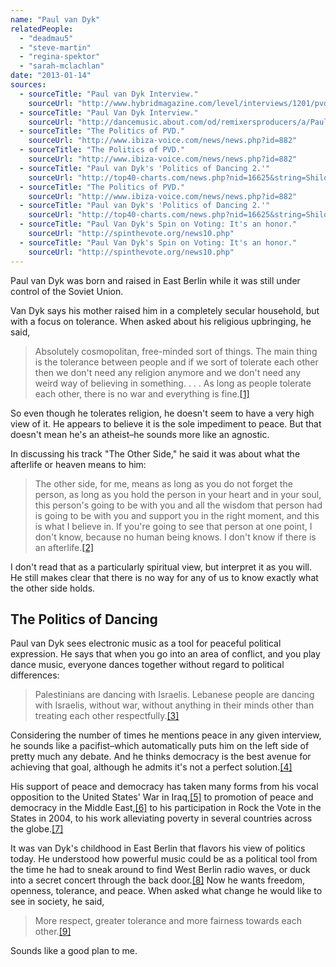 ```yaml
---
name: "Paul van Dyk"
relatedPeople:
  - "deadmau5"
  - "steve-martin"
  - "regina-spektor"
  - "sarah-mclachlan"
date: "2013-01-14"
sources:
  - sourceTitle: "Paul van Dyk Interview."
    sourceUrl: "http://www.hybridmagazine.com/level/interviews/1201/pvd.shtml"
  - sourceTitle: "Paul Van Dyk Interview."
    sourceUrl: "http://dancemusic.about.com/od/remixersproducers/a/PaulVanDykInt_2.htm"
  - sourceTitle: "The Politics of PVD."
    sourceUrl: "http://www.ibiza-voice.com/news/news.php?id=882"
  - sourceTitle: "The Politics of PVD."
    sourceUrl: "http://www.ibiza-voice.com/news/news.php?id=882"
  - sourceTitle: "Paul van Dyk's 'Politics of Dancing 2.'"
    sourceUrl: "http://top40-charts.com/news.php?nid=16625&string=Shiloh"
  - sourceTitle: "The Politics of PVD."
    sourceUrl: "http://www.ibiza-voice.com/news/news.php?id=882"
  - sourceTitle: "Paul van Dyk's 'Politics of Dancing 2.'"
    sourceUrl: "http://top40-charts.com/news.php?nid=16625&string=Shiloh"
  - sourceTitle: "Paul Van Dyk's Spin on Voting: It's an honor."
    sourceUrl: "http://spinthevote.org/news10.php"
  - sourceTitle: "Paul Van Dyk's Spin on Voting: It's an honor."
    sourceUrl: "http://spinthevote.org/news10.php"
---
```


Paul van Dyk was born and raised in East Berlin while it was still under control of the Soviet Union.

Van Dyk says his mother raised him in a completely secular household, but with a focus on tolerance. When asked about his religious upbringing, he said,

>Absolutely cosmopolitan, free-minded sort of things. The main thing is the tolerance between people and if we sort of tolerate each other then we don't need any religion anymore and we don't need any weird way of believing in something. . . . As long as people tolerate each other, there is no war and everything is fine.<a class="source-citation" href="http://www.hybridmagazine.com/level/interviews/1201/pvd.shtml" title="Paul van Dyk Interview.">[1]</a>

So even though he tolerates religion, he doesn't seem to have a very high view of it. He appears to believe it is the sole impediment to peace. But that doesn't mean he's an atheist–he sounds more like an agnostic.

In discussing his track "The Other Side," he said it was about what the afterlife or heaven means to him:

>The other side, for me, means as long as you do not forget the person, as long as you hold the person in your heart and in your soul, this person's going to be with you and all the wisdom that person had is going to be with you and support you in the right moment, and this is what I believe in. If you're going to see that person at one point, I don't know, because no human being knows. I don't know if there is an afterlife.<a class="source-citation" href="http://dancemusic.about.com/od/remixersproducers/a/PaulVanDykInt_2.htm" title="Paul Van Dyk Interview.">[2]</a>

I don't read that as a particularly spiritual view, but interpret it as you will. He still makes clear that there is no way for any of us to know exactly what the other side holds.


## The Politics of Dancing

Paul van Dyk sees electronic music as a tool for peaceful political expression. He says that when you go into an area of conflict, and you play dance music, everyone dances together without regard to political differences:

>Palestinians are dancing with Israelis. Lebanese people are dancing with Israelis, without war, without anything in their minds other than treating each other respectfully.<a class="source-citation" href="http://www.ibiza-voice.com/news/news.php?id=882" title="The Politics of PVD.">[3]</a>

Considering the number of times he mentions peace in any given interview, he sounds like a pacifist–which automatically puts him on the left side of pretty much any debate. And he thinks democracy is the best avenue for achieving that goal, although he admits it's not a perfect solution.<a class="source-citation" href="http://www.ibiza-voice.com/news/news.php?id=882" title="The Politics of PVD.">[4]</a>

His support of peace and democracy has taken many forms from his vocal opposition to the United States' War in Iraq,<a class="source-citation" href="http://top40-charts.com/news.php?nid=16625&string=Shiloh" title="Paul van Dyk&apos;s &apos;Politics of Dancing 2.&apos;">[5]</a> to promotion of peace and democracy in the Middle East,<a class="source-citation" href="http://www.ibiza-voice.com/news/news.php?id=882" title="The Politics of PVD.">[6]</a> to his participation in Rock the Vote in the States in 2004, to his work alleviating poverty in several countries across the globe.<a class="source-citation" href="http://top40-charts.com/news.php?nid=16625&string=Shiloh" title="Paul van Dyk&apos;s &apos;Politics of Dancing 2.&apos;">[7]</a>

It was van Dyk's childhood in East Berlin that flavors his view of politics today. He understood how powerful music could be as a political tool from the time he had to sneak around to find West Berlin radio waves, or duck into a secret concert through the back door.<a class="source-citation" href="http://spinthevote.org/news10.php" title="Paul Van Dyk&apos;s Spin on Voting: It&apos;s an honor.">[8]</a> Now he wants freedom, openness, tolerance, and peace. When asked what change he would like to see in society, he said,

>More respect, greater tolerance and more fairness towards each other.<a class="source-citation" href="http://spinthevote.org/news10.php" title="Paul Van Dyk&apos;s Spin on Voting: It&apos;s an honor.">[9]</a>

Sounds like a good plan to me.